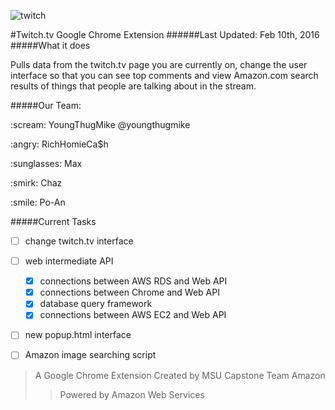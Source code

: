 ![twitch](http://bravenewcoin.com/assets/Uploads/_resampled/ResizedImage574162-twitch-logo-black.png)

#Twitch.tv Google Chrome Extension
######Last Updated: Feb 10th, 2016
#####What it does
<p>Pulls data from the twitch.tv page you are currently on, change the user interface so that you can see top comments and view Amazon.com search results of things that people are talking about in the stream.

#####Our Team:
<p>:scream: YoungThugMike @youngthugmike
<p>:angry: RichHomieCa$h
<p>:sunglasses: Max
<p>:smirk: Chaz
<p>:smile: Po-An

#####Current Tasks

- [ ] change twitch.tv interface
- [ ] web intermediate API
  - [x] connections between AWS RDS and Web API
  - [x] connections between Chrome and Web API
  - [x] database query framework
  - [x] connections between AWS EC2 and Web API
- [ ] new popup.html interface
- [ ] Amazon image searching script





> A Google Chrome Extension Created by MSU Capstone Team Amazon
>> Powered by Amazon Web Services

